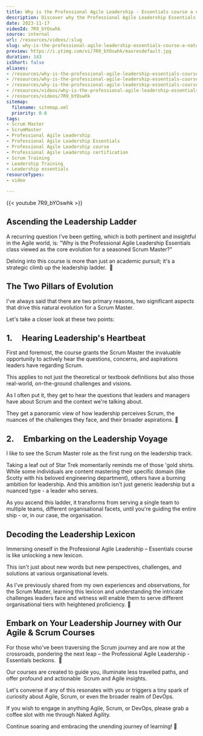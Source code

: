 ```yaml
---
title: Why is the Professional Agile Leadership - Essentials course a natural evolution for an experienced Scrum Master?
description: Discover why the Professional Agile Leadership Essentials course is the next step for Scrum Masters and Agile coaches in their leadership journey.
date: 2023-11-17
videoId: 7R9_bYOswhk
source: internal
url: /resources/videos/:slug
slug: why-is-the-professional-agile-leadership-essentials-course-a-natural-evolution-for-an-experienced-scrum-master
preview: https://i.ytimg.com/vi/7R9_bYOswhk/maxresdefault.jpg
duration: 143
isShort: false
aliases:
- /resources/why-is-the-professional-agile-leadership-essentials-course-a-natural-evolution-for-an-experienced-scrum-master-2
- /resources/why-is-the-professional-agile-leadership-essentials-course-a-natural-evolution-for-an-experienced-scrum-master
- /resources/why-is-the-professional-agile-leadership-essentials-course-a-natural-evolution-for-an-experienced
- /resources/videos/why-is-the-professional-agile-leadership-essentials-course-a-natural-evolution-for-an-experienced
- /resources/videos/7R9_bYOswhk
sitemap:
  filename: sitemap.xml
  priority: 0.6
tags:
- Scrum Master
- ScrumMaster
- Professional Agile Leadership
- Professional Agile Leadership Essentials
- Professional Agile Leadership course
- Professional Agile Leadership certification
- Scrum Training
- Leadership Training
- Leadership essentials
resourceTypes:
- video

---
```

{{< youtube 7R9_bYOswhk >}}

## Ascending the Leadership Ladder

A recurring question I've been getting, which is both pertinent and insightful in the Agile world, is: "Why is the Professional Agile Leadership Essentials class viewed as the core evolution for a seasoned Scrum Master?"

Delving into this course is more than just an academic pursuit; it's a strategic climb up the leadership ladder.  🎯

## The Two Pillars of Evolution

I've always said that there are two primary reasons, two significant aspects that drive this natural evolution for a Scrum Master.

Let's take a closer look at these two points:

## 1.     Hearing Leadership's Heartbeat

First and foremost, the course grants the Scrum Master the invaluable opportunity to actively hear the questions, concerns, and aspirations leaders have regarding Scrum.

This applies to not just the theoretical or textbook definitions but also those real-world, on-the-ground challenges and visions.

As I often put it, they get to hear the questions that leaders and managers have about Scrum and the context we're talking about.

They get a panoramic view of how leadership perceives Scrum, the nuances of the challenges they face, and their broader aspirations. 🌟

## 2.     Embarking on the Leadership Voyage

I like to see the Scrum Master role as the first rung on the leadership track.

Taking a leaf out of Star Trek momentarily reminds me of those 'gold shirts. While some individuals are content mastering their specific domain (like Scotty with his beloved engineering department), others have a burning ambition for leadership. And this ambition isn't just generic leadership but a nuanced type - a leader who serves.

As you ascend this ladder, it transforms from serving a single team to multiple teams, different organisational facets, until you're guiding the entire ship - or, in our case, the organisation.

## Decoding the Leadership Lexicon

Immersing oneself in the Professional Agile Leadership – Essentials course is like unlocking a new lexicon.

This isn't just about new words but new perspectives, challenges, and solutions at various organisational levels.

As I've previously shared from my own experiences and observations, for the Scrum Master, learning this lexicon and understanding the intricate challenges leaders face and witness will enable them to serve different organisational tiers with heightened proficiency. 🎯

## Embark on Your Leadership Journey with Our Agile & Scrum Courses

For those who've been traversing the Scrum journey and are now at the crossroads, pondering the next leap – the Professional Agile Leadership - Essentials beckons.  🌟

Our courses are created to guide you, illuminate less travelled paths, and offer profound and actionable  Scrum and Agile insights.

Let's converse if any of this resonates with you or triggers a tiny spark of curiosity about Agile, Scrum, or even the broader realm of DevOps.

If you wish to engage in anything Agile, Scrum, or DevOps, please grab a coffee slot with me through Naked Agility.

Continue soaring and embracing the unending journey of learning! 🌠









